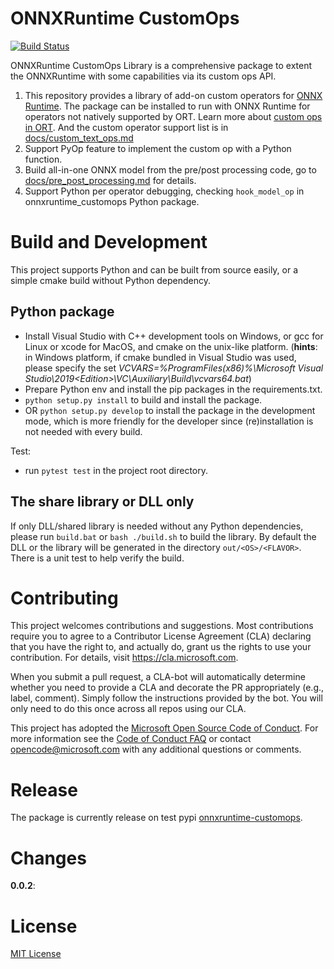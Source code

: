 # ONNXRuntime CustomOps
[![Build Status](https://dev.azure.com/aiinfra/ONNX%20Converters/_apis/build/status/microsoft.ort-customops?repoName=microsoft%2Fonnxruntime-extensions&branchName=main)](https://dev.azure.com/aiinfra/ONNX%20Converters/_build/latest?definitionId=907&repoName=microsoft%2Fonnxruntime-extensions&branchName=main)

ONNXRuntime CustomOps Library is a comprehensive package to extent the ONNXRuntime with some capabilities via its custom ops API.
1. This repository provides a library of add-on custom operators for [ONNX Runtime](http://onnxruntime.ai). The package can be installed to run with ONNX Runtime for operators not natively supported by ORT. Learn more about [custom ops in ORT](https://www.onnxruntime.ai/docs/how-to/add-custom-op.html). And the custom operator support list is in [docs/custom_text_ops.md](./docs/custom_text_ops.md)
2. Support PyOp feature to implement the custom op with a Python function.
3. Build all-in-one ONNX model from the pre/post processing code, go to [docs/pre_post_processing.md](docs/pre_post_processing.md) for details.
4. Support Python per operator debugging, checking ```hook_model_op``` in onnxruntime_customops Python package.

# Build and Development
This project supports Python and can be built from source easily, or a simple cmake build without Python dependency.
## Python package
- Install Visual Studio with C++ development tools on Windows, or gcc for Linux or xcode for MacOS, and cmake on the unix-like platform. (**hints**: in Windows platform, if cmake bundled in Visual Studio was used, please specify the set _VCVARS=%ProgramFiles(x86)%\Microsoft Visual Studio\2019\<Edition>\VC\Auxiliary\Build\vcvars64.bat_)
- Prepare Python env and install the pip packages in the requirements.txt.
- `python setup.py install` to build and install the package.
- OR `python setup.py develop` to install the package in the development mode, which is more friendly for the developer since (re)installation is not needed with every build.

Test:
- run `pytest test` in the project root directory.

## The share library or DLL only
If only DLL/shared library is needed without any Python dependencies, please run `build.bat` or `bash ./build.sh` to build the library.
By default the DLL or the library will be generated in the directory `out/<OS>/<FLAVOR>`. There is a unit test to help verify the build.

# Contributing
This project welcomes contributions and suggestions.  Most contributions require you to agree to a
Contributor License Agreement (CLA) declaring that you have the right to, and actually do, grant us
the rights to use your contribution. For details, visit https://cla.microsoft.com.

When you submit a pull request, a CLA-bot will automatically determine whether you need to provide
a CLA and decorate the PR appropriately (e.g., label, comment). Simply follow the instructions
provided by the bot. You will only need to do this once across all repos using our CLA.

This project has adopted the [Microsoft Open Source Code of Conduct](https://opensource.microsoft.com/codeofconduct/).
For more information see the [Code of Conduct FAQ](https://opensource.microsoft.com/codeofconduct/faq/) or
contact [opencode@microsoft.com](mailto:opencode@microsoft.com) with any additional questions or comments.

# Release
The package is currently release on test pypi
[onnxruntime-customops](https://test.pypi.org/project/onnxruntime-customops/).

# Changes

**0.0.2**: 

# License
[MIT License](LICENSE)

